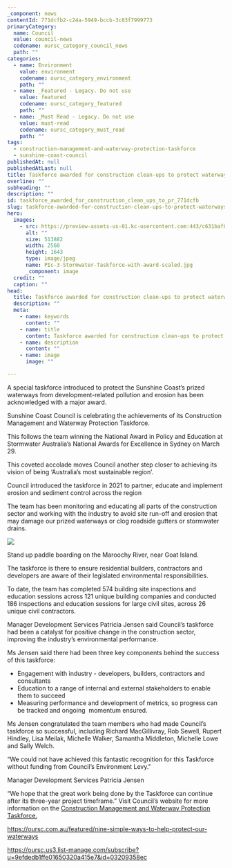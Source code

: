 ```yaml
---
_component: news
contentId: 771dcfb2-c24a-5949-bccb-3c83f7999773
primaryCategory:
  name: Council
  value: council-news
  codename: oursc_category_council_news
  path: ""
categories:
  - name: Environment
    value: environment
    codename: oursc_category_environment
    path: ""
  - name: _Featured - Legacy. Do not use
    value: featured
    codename: oursc_category_featured
    path: ""
  - name: _Must Read - Legacy. Do not use
    value: must-read
    codename: oursc_category_must_read
    path: ""
tags:
  - construction-management-and-waterway-protection-taskforce
  - sunshine-coast-council
publishedAt: null
publishedAtLast: null
title: Taskforce awarded for construction clean-ups to protect waterways
overline: ""
subheading: ""
description: ""
id: taskforce_awarded_for_construction_clean_ups_to_pr_771dcfb
slug: taskforce-awarded-for-construction-clean-ups-to-protect-waterways
hero:
  images:
    - src: https://preview-assets-us-01.kc-usercontent.com:443/c631baf8-1b46-001f-580c-d0001b68b4a8/6baee938-48a9-402d-85f7-4742aa196055/PIc-3-Stormwater-Taskforce-with-award-scaled.jpg
      alt: ""
      size: 513882
      width: 2560
      height: 1643
      type: image/jpeg
      name: PIc-3-Stormwater-Taskforce-with-award-scaled.jpg
      _component: image
  credit: ""
  caption: ""
head:
  title: Taskforce awarded for construction clean-ups to protect waterways
  description: ""
  meta:
    - name: keywords
      content: ""
    - name: title
      content: Taskforce awarded for construction clean-ups to protect waterways
    - name: description
      content: ""
    - name: image
      image: ""

---
```

A special taskforce introduced to protect the Sunshine Coast’s prized waterways from development-related pollution and erosion has been acknowledged with a major award.

Sunshine Coast Council is celebrating the achievements of its Construction Management and Waterway Protection Taskforce.

This follows the team winning the National Award in Policy and Education at Stormwater Australia’s National Awards for Excellence in Sydney on March 29.

This coveted accolade moves Council another step closer to achieving its vision of being ‘Australia’s most sustainable region’.

Council introduced the taskforce in 2021 to partner, educate and implement erosion and sediment control across the region

The team has been monitoring and educating all parts of the construction sector and working with the industry to avoid site run-off and erosion that may damage our prized waterways or clog roadside gutters or stormwater drains.

![](https://preview-assets-us-01.kc-usercontent.com:443/c631baf8-1b46-001f-580c-d0001b68b4a8/96b9ee36-546c-4ccc-a71f-d8f94a742f7b/Pic-2_Maroochy-River-Goat-island-1024x768.jpg)

Stand up paddle boarding on the Maroochy River, near Goat Island.

The taskforce is there to ensure residential builders, contractors and developers are aware of their legislated environmental responsibilities.

To date, the team has completed 574 building site inspections and education sessions across 121 unique building companies and conducted 186 inspections and education sessions for large civil sites, across 26 unique civil contractors.

Manager Development Services Patricia Jensen said Council’s taskforce had been a catalyst for positive change in the construction sector, improving the industry’s environmental performance.

Ms Jensen said there had been three key components behind the success of this taskforce:

*   Engagement with industry - developers, builders, contractors and consultants
*   Education to a range of internal and external stakeholders to enable them to succeed
*   Measuring performance and development of metrics, so progress can be tracked and ongoing  momentum ensured.

Ms Jensen congratulated the team members who had made Council’s taskforce so successful, including Richard MacGillivray, Rob Sewell, Rupert Hindley, Lisa Meilak, Michelle Walker, Samantha Middleton, Michelle Lowe and Sally Welch.

“We could not have achieved this fantastic recognition for this Taskforce without funding from Council’s Environment Levy."

Manager Development Services Patricia Jensen

“We hope that the great work being done by the Taskforce can continue after its three-year project timeframe.” Visit Council’s website for more information on the [Construction Management and Waterway Protection Taskforce.](https://www.sunshinecoast.qld.gov.au/Environment/Rivers-and-Coast/Erosion-and-Sediment-Control)


<https://oursc.com.au/featured/nine-simple-ways-to-help-protect-our-waterways>


<https://oursc.us3.list-manage.com/subscribe?u=9efdedb1ffe01650320a415e7&id=03209358ec>
